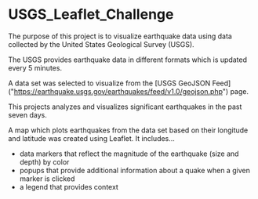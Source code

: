 # USGS_Leaflet_Challenge

The purpose of this project is to visualize earthquake data using data collected by the United States Geological Survey (USGS).

The USGS provides earthquake data in different formats which is updated every 5 minutes. 

A data set was selected to visualize from the [USGS GeoJSON Feed] ("https://earthquake.usgs.gov/earthquakes/feed/v1.0/geojson.php") page. 

This projects analyzes and visualizes significant earthquakes in the past seven days.

A map which plots earthquakes from the data set based on their longitude and latitude was created using Leaflet. It includes...
- data markers that reflect the magnitude of the earthquake (size and depth) by color
- popups that provide additional information about a quake when a given marker is clicked
- a legend that provides context
